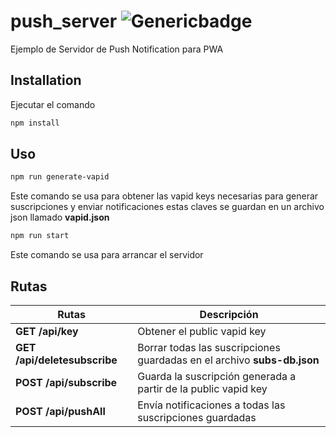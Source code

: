 # push_server ![Genericbadge](https://www.darwinbiler.com/assets/license.svg)
Ejemplo de Servidor de Push Notification para PWA 

## Installation
Ejecutar el comando 
```bash
npm install
```

## Uso
```bash
npm run generate-vapid
```
Este comando se usa para obtener las vapid keys necesarias para generar suscripciones y enviar notificaciones estas claves se guardan en un archivo json llamado **vapid.json**

```bash
npm run start
```
Este comando se usa para arrancar el servidor

## Rutas
Rutas                         | Descripción
----------------------------- | -------------------------------------------------------------------------
**GET /api/key**              | Obtener el public vapid key
**GET /api/deletesubscribe**  | Borrar todas las suscripciones guardadas en el archivo **subs-db.json**
**POST /api/subscribe**       | Guarda la suscripción generada a partir de la public vapid key 
**POST /api/pushAll**         | Envía notificaciones a todas las suscripciones guardadas
